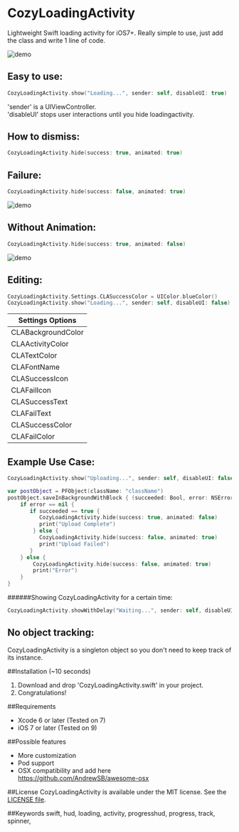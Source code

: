 CozyLoadingActivity
==========
Lightweight Swift loading activity for iOS7+. Really simple to use, just add the class and write 1 line of code. 

![demo](http://i.imgur.com/xLHKvSB.gif)

## Easy to use:
```swift
CozyLoadingActivity.show("Loading...", sender: self, disableUI: true)
```
'sender' is a UIViewController.  
'disableUI' stops user interactions until you hide loadingactivity.  

## How to dismiss:
```swift
CozyLoadingActivity.hide(success: true, animated: true)
```

## Failure:
```swift
CozyLoadingActivity.hide(success: false, animated: true)
```
![demo](http://i.imgur.com/x2BAEmG.gif)

## Without Animation:
```swift
CozyLoadingActivity.hide(success: true, animated: false)
```
![demo](http://i.imgur.com/fXvCbIy.gif)

## Editing:
```swift
CozyLoadingActivity.Settings.CLASuccessColor = UIColor.blueColor()
CozyLoadingActivity.show("Loading...", sender: self, disableUI: false)
```

|Settings Options|
| -------------|
|CLABackgroundColor|
|CLAActivityColor|
|CLATextColor|
|CLAFontName|
|CLASuccessIcon|
|CLAFailIcon|
|CLASuccessText|
|CLAFailText|
|CLASuccessColor|
|CLAFailColor|

## Example Use Case:

```swift
CozyLoadingActivity.show("Uploading...", sender: self, disableUI: false)

var postObject = PFObject(className: "className")
postObject.saveInBackgroundWithBlock { (succeeded: Bool, error: NSError!) -> Void in
    if error == nil {
       if succeeded == true {
          CozyLoadingActivity.hide(success: true, animated: false)
          print("Upload Complete")
        } else {
          CozyLoadingActivity.hide(success: false, animated: true)
          print("Upload Failed")
       }
    } else {
        CozyLoadingActivity.hide(success: false, animated: true)
        print("Error")
    }
}
```

######Showing CozyLoadingActivity for a certain time:

```swift
CozyLoadingActivity.showWithDelay("Waiting...", sender: self, disableUI: false, seconds: 2)
```

## No object tracking:
CozyLoadingActivity is a singleton object so you don't need to keep track of its instance.  

##Installation (~10 seconds)

1. Download and drop 'CozyLoadingActivity.swift' in your project.  
2. Congratulations!  

##Requirements

- Xcode 6 or later (Tested on 7)
- iOS 7 or later (Tested on 9)

##Possible features

- More customization
- Pod support 
- OSX compatibility and add here https://github.com/AndrewSB/awesome-osx

##License
CozyLoadingActivity is available under the MIT license. See the [LICENSE file](https://github.com/goktugyil/CozyLoadingActivity/blob/master/LICENSE).

##Keywords
swift, hud, loading, activity, progresshud, progress, track, spinner,
